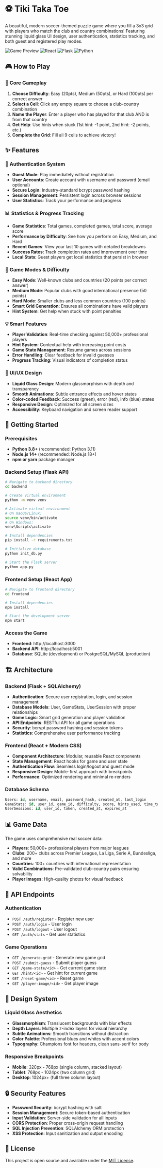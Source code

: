 # ⚽ Tiki Taka Toe

A beautiful, modern soccer-themed puzzle game where you fill a 3x3 grid with players who match the club and country combinations! Featuring stunning liquid glass UI design, user authentication, statistics tracking, and both guest and registered play modes.

![Game Preview](https://img.shields.io/badge/Status-Live%20Demo-brightgreen) ![React](https://img.shields.io/badge/React-18.0-blue) ![Flask](https://img.shields.io/badge/Flask-3.1-green) ![Python](https://img.shields.io/badge/Python-3.11-yellow)

## 🎮 How to Play

### 🎯 **Core Gameplay**
1. **Choose Difficulty**: Easy (20pts), Medium (50pts), or Hard (100pts) per correct answer
2. **Select a Cell**: Click any empty square to choose a club-country combination
3. **Name the Player**: Enter a player who has played for that club AND is from that country
4. **Get Help**: Use hints when stuck (1st hint: -1 point, 2nd hint: -2 points, etc.)
5. **Complete the Grid**: Fill all 9 cells to achieve victory!

## ✨ Features

### 🔐 **Authentication System**
- **Guest Mode**: Play immediately without registration
- **User Accounts**: Create account with username and password (email optional)
- **Secure Login**: Industry-standard bcrypt password hashing
- **Session Management**: Persistent login across browser sessions
- **User Statistics**: Track your performance and progress

### 📊 **Statistics & Progress Tracking**
- **Game Statistics**: Total games, completed games, total score, average score
- **Performance by Difficulty**: See how you perform on Easy, Medium, and Hard
- **Recent Games**: View your last 10 games with detailed breakdowns
- **Success Rates**: Track completion rates and improvement over time
- **Local Stats**: Guest players get local statistics that persist in browser

### 🎯 **Game Modes & Difficulty**
- **Easy Mode**: Well-known clubs and countries (20 points per correct answer)
- **Medium Mode**: Popular clubs with good international presence (50 points)
- **Hard Mode**: Smaller clubs and less common countries (100 points)
- **Smart Grid Generation**: Ensures all combinations have valid players
- **Hint System**: Get help when stuck with point penalties

### 💡 **Smart Features**
- **Player Validation**: Real-time checking against 50,000+ professional players
- **Hint System**: Contextual help with increasing point costs
- **Game State Management**: Resume games across sessions
- **Error Handling**: Clear feedback for invalid guesses
- **Progress Tracking**: Visual indicators of completion status

### 🎨 **UI/UX Design**
- **Liquid Glass Design**: Modern glassmorphism with depth and transparency
- **Smooth Animations**: Subtle entrance effects and hover states
- **Color-coded Feedback**: Success (green), error (red), info (blue) states
- **Responsive Design**: Optimized for all screen sizes
- **Accessibility**: Keyboard navigation and screen reader support

## 🚀 Getting Started

### Prerequisites
- **Python 3.8+** (recommended: Python 3.11)
- **Node.js 14+** (recommended: Node.js 18+)
- **npm or yarn** package manager

### Backend Setup (Flask API)
```bash
# Navigate to backend directory
cd backend

# Create virtual environment
python -m venv venv

# Activate virtual environment
# On macOS/Linux:
source venv/bin/activate
# On Windows:
venv\Scripts\activate

# Install dependencies
pip install -r requirements.txt

# Initialize database
python init_db.py

# Start the Flask server
python app.py
```

### Frontend Setup (React App)
```bash
# Navigate to frontend directory
cd frontend

# Install dependencies
npm install

# Start the development server
npm start
```

### Access the Game
- **Frontend**: http://localhost:3000
- **Backend API**: http://localhost:5001
- **Database**: SQLite (development) or PostgreSQL/MySQL (production)

## 🏗️ Architecture

### Backend (Flask + SQLAlchemy)
- **Authentication**: Secure user registration, login, and session management
- **Database Models**: User, GameStats, UserSession with proper relationships
- **Game Logic**: Smart grid generation and player validation
- **API Endpoints**: RESTful API for all game operations
- **Security**: bcrypt password hashing and session tokens
- **Statistics**: Comprehensive user performance tracking

### Frontend (React + Modern CSS)
- **Component Architecture**: Modular, reusable React components
- **State Management**: React hooks for game and user state
- **Authentication Flow**: Seamless login/logout and guest mode
- **Responsive Design**: Mobile-first approach with breakpoints
- **Performance**: Optimized rendering and minimal re-renders

### Database Schema
```sql
Users: id, username, email, password_hash, created_at, last_login
GameStats: id, user_id, game_id, difficulty, score, hints_used, time_taken, completed, played_at
UserSessions: id, user_id, token, created_at, expires_at
```

## 📊 Game Data

The game uses comprehensive real soccer data:
- **Players**: 50,000+ professional players from major leagues
- **Clubs**: 200+ clubs across Premier League, La Liga, Serie A, Bundesliga, and more
- **Countries**: 100+ countries with international representation
- **Valid Combinations**: Pre-validated club-country pairs ensuring solvability
- **Player Images**: High-quality photos for visual feedback

## 🔄 API Endpoints

### Authentication
- `POST /auth/register` - Register new user
- `POST /auth/login` - User login
- `POST /auth/logout` - User logout
- `GET /auth/stats` - Get user statistics

### Game Operations
- `GET /generate-grid` - Generate new game grid
- `POST /submit-guess` - Submit player guess
- `GET /game-state/<id>` - Get current game state
- `GET /hint/<id>` - Get hint for current game
- `GET /reset-game/<id>` - Reset game
- `GET /player-image/<id>` - Get player image

## 🎨 Design System

### Liquid Glass Aesthetics
- **Glassmorphism**: Translucent backgrounds with blur effects
- **Depth Layers**: Multiple z-index layers for visual hierarchy
- **Subtle Animations**: Smooth transitions without distraction
- **Color Palette**: Professional blues and whites with accent colors
- **Typography**: Champions font for headers, clean sans-serif for body

### Responsive Breakpoints
- **Mobile**: 320px - 768px (single column, stacked layout)
- **Tablet**: 768px - 1024px (two column grid)
- **Desktop**: 1024px+ (full three column layout)

## 🔒 Security Features

- **Password Security**: bcrypt hashing with salt
- **Session Management**: Secure token-based authentication
- **Input Validation**: Server-side validation for all inputs
- **CORS Protection**: Proper cross-origin request handling
- **SQL Injection Prevention**: SQLAlchemy ORM protection
- **XSS Protection**: Input sanitization and output encoding


## 📝 License

This project is open source and available under the [MIT License](LICENSE).
